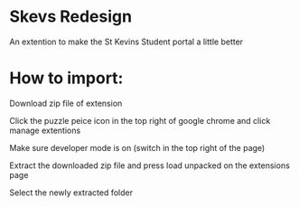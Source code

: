 # Skevs Redesign

An extention to make the St Kevins Student portal a little better

# How to import:

Download zip file of extension

Click the puzzle peice icon in the top right of google chrome and click manage extentions

Make sure developer mode is on (switch in the top right of the page)

Extract the downloaded zip file and press load unpacked on the extensions page

Select the newly extracted folder